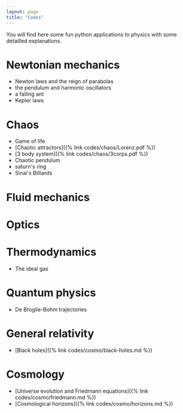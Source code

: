 ```yaml
---
layout: page
title: "Codes"
---
```


You will find here some fun python applications to physics with some detailled explanations.

# Newtonian mechanics

- Newton laws and the reign of parabolas
- the pendulum and harmonic oscillators
- a falling ant
- Kepler laws

# Chaos

- Game of life
- [Chaotic attractors]({% link codes/chaos/Lorenz.pdf %})
- [3 body system]({% link codes/chaos/3corps.pdf %})
- Chaotic pendulum
- saturn's ring
- Sinai's Billiards

# Fluid mechanics

# Optics

# Thermodynamics

- The ideal gas

# Quantum physics

- De Broglie-Bohm trajectories

# General relativity

- [Black holes]({% link codes/cosmo/black-holes.md %})

# Cosmology

- [Universe evolution and Friedmann equations]({% link codes/cosmo/friedmann.md %})
- [Cosmological horizons]({% link codes/cosmo/horizons.md %})




